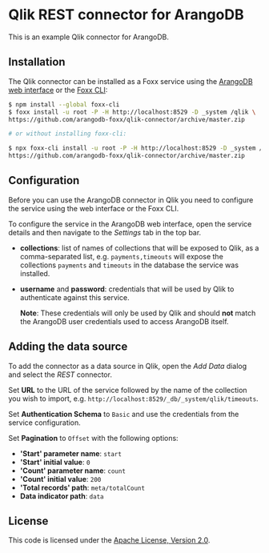 # Qlik REST connector for ArangoDB

This is an example Qlik connector for ArangoDB.

## Installation

The Qlik connector can be installed as a Foxx service using the
[ArangoDB web interface](https://docs.arangodb.com/stable/components/web-interface/services/)
or the [Foxx CLI](https://github.com/arangodb/foxx-cli):

```sh
$ npm install --global foxx-cli
$ foxx install -u root -P -H http://localhost:8529 -D _system /qlik \
https://github.com/arangodb-foxx/qlik-connector/archive/master.zip

# or without installing foxx-cli:

$ npx foxx-cli install -u root -P -H http://localhost:8529 -D _system /qlik \
https://github.com/arangodb-foxx/qlik-connector/archive/master.zip
```

## Configuration

Before you can use the ArangoDB connector in Qlik you need to configure the
service using the web interface or the Foxx CLI.

To configure the service in the ArangoDB web interface, open the service details
and then navigate to the _Settings_ tab in the top bar.

- **collections**: list of names of collections that will be exposed to Qlik,
  as a comma-separated list, e.g. `payments,timeouts` will expose the collections
  `payments` and `timeouts` in the database the service was installed.

- **username** and **password**: credentials that will be used by Qlik to
  authenticate against this service.

  **Note**: These credentials will only be used by Qlik and should **not**
  match the ArangoDB user credentials used to access ArangoDB itself.

## Adding the data source

To add the connector as a data source in Qlik, open the _Add Data_ dialog and
select the _REST_ connector.

Set **URL** to the URL of the service followed by the name of the collection
you wish to import, e.g. `http://localhost:8529/_db/_system/qlik/timeouts`.

Set **Authentication Schema** to `Basic` and use the credentials from the
service configuration.

Set **Pagination** to `Offset` with the following options:

- **'Start' parameter name**: `start`
- **'Start' initial value**: `0`
- **'Count' parameter name**: `count`
- **'Count' initial value**: `200`
- **'Total records' path**: `meta/totalCount`
- **Data indicator path**: `data`

## License

This code is licensed under the
[Apache License, Version 2.0](https://www.apache.org/licenses/LICENSE-2.0).
